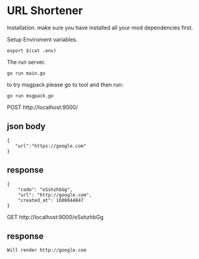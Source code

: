 # URL Shortener

Installation.
make sure you have installed all your mod dependencies first.

Setup Enviroment variables.

```
export $(cat .env)
```

The run server.

```
go run main.go
```

to try msgpack please go to tool and then run:

```
go run msgpack.go
```


POST http://localhost:9000/

## json body
```
{
   "url":"https://google.com"
}
```
## response
```
{
    "code": "eSshzhbGg",
    "url": "http://google.com",
    "created_at": 1608844847
}
```

GET http://localhost:9000/eSshzhbGg
## response
```
Will render http://google.com
```

